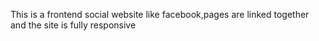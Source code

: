 This is a frontend social website like facebook,pages are linked together and the site is fully responsive
